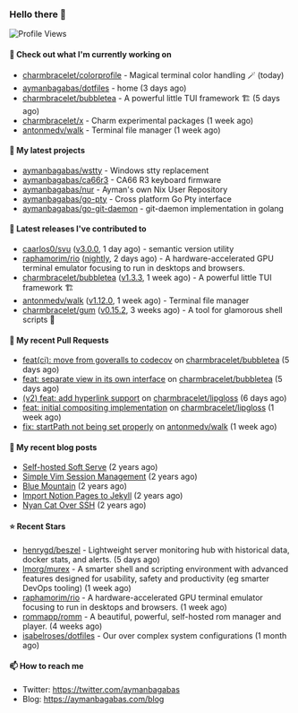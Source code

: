 ### Hello there 👋

![Profile Views](https://komarev.com/ghpvc/?username=aymanbagabas&label=PROFILE+VIEWS)

#### 👷 Check out what I'm currently working on

- [charmbracelet/colorprofile](https://github.com/charmbracelet/colorprofile) - Magical terminal color handling 🪄 (today)
- [aymanbagabas/dotfiles](https://github.com/aymanbagabas/dotfiles) - home (3 days ago)
- [charmbracelet/bubbletea](https://github.com/charmbracelet/bubbletea) - A powerful little TUI framework 🏗 (5 days ago)
- [charmbracelet/x](https://github.com/charmbracelet/x) - Charm experimental packages (1 week ago)
- [antonmedv/walk](https://github.com/antonmedv/walk) - Terminal file manager (1 week ago)

#### 🌱 My latest projects

- [aymanbagabas/wstty](https://github.com/aymanbagabas/wstty) - Windows stty replacement
- [aymanbagabas/ca66r3](https://github.com/aymanbagabas/ca66r3) - CA66 R3 keyboard firmware
- [aymanbagabas/nur](https://github.com/aymanbagabas/nur) - Ayman&#39;s own Nix User Repository
- [aymanbagabas/go-pty](https://github.com/aymanbagabas/go-pty) - Cross platform Go Pty interface
- [aymanbagabas/go-git-daemon](https://github.com/aymanbagabas/go-git-daemon) - git-daemon implementation in golang

#### 🔭 Latest releases I've contributed to

- [caarlos0/svu](https://github.com/caarlos0/svu) ([v3.0.0](https://github.com/caarlos0/svu/releases/tag/v3.0.0), 1 day ago) - semantic version utility
- [raphamorim/rio](https://github.com/raphamorim/rio) ([nightly](https://github.com/raphamorim/rio/releases/tag/nightly), 2 days ago) - A hardware-accelerated GPU terminal emulator focusing to run in desktops and browsers.
- [charmbracelet/bubbletea](https://github.com/charmbracelet/bubbletea) ([v1.3.3](https://github.com/charmbracelet/bubbletea/releases/tag/v1.3.3), 1 week ago) - A powerful little TUI framework 🏗
- [antonmedv/walk](https://github.com/antonmedv/walk) ([v1.12.0](https://github.com/antonmedv/walk/releases/tag/v1.12.0), 1 week ago) - Terminal file manager
- [charmbracelet/gum](https://github.com/charmbracelet/gum) ([v0.15.2](https://github.com/charmbracelet/gum/releases/tag/v0.15.2), 3 weeks ago) - A tool for glamorous shell scripts 🎀

#### 🔨 My recent Pull Requests

- [feat(ci): move from goveralls to codecov](https://github.com/charmbracelet/bubbletea/pull/1332) on [charmbracelet/bubbletea](https://github.com/charmbracelet/bubbletea) (5 days ago)
- [feat: separate view in its own interface](https://github.com/charmbracelet/bubbletea/pull/1331) on [charmbracelet/bubbletea](https://github.com/charmbracelet/bubbletea) (5 days ago)
- [(v2) feat: add hyperlink support](https://github.com/charmbracelet/lipgloss/pull/473) on [charmbracelet/lipgloss](https://github.com/charmbracelet/lipgloss) (6 days ago)
- [feat: initial compositing implementation](https://github.com/charmbracelet/lipgloss/pull/471) on [charmbracelet/lipgloss](https://github.com/charmbracelet/lipgloss) (1 week ago)
- [fix: startPath not being set properly](https://github.com/antonmedv/walk/pull/163) on [antonmedv/walk](https://github.com/antonmedv/walk) (1 week ago)

#### 📜 My recent blog posts

- [Self-hosted Soft Serve](https://aymanbagabas.com/blog/2023/04/28/self-hosted-soft-serve.html) (2 years ago)
- [Simple Vim Session Management](https://aymanbagabas.com/blog/2023/04/13/simple-vim-session-management.html) (2 years ago)
- [Blue Mountain](https://aymanbagabas.com/blog/2022/06/02/blue-mountain.html) (2 years ago)
- [Import Notion Pages to Jekyll](https://aymanbagabas.com/blog/2022/03/29/import-notion-pages-to-jekyll.html) (2 years ago)
- [Nyan Cat Over SSH](https://aymanbagabas.com/blog/2022/03/25/nyan-cat-over-ssh.html) (2 years ago)

#### ⭐ Recent Stars

- [henrygd/beszel](https://github.com/henrygd/beszel) - Lightweight server monitoring hub with historical data, docker stats, and alerts. (5 days ago)
- [lmorg/murex](https://github.com/lmorg/murex) - A smarter shell and scripting environment with advanced features designed for usability, safety and productivity (eg smarter DevOps tooling) (1 week ago)
- [raphamorim/rio](https://github.com/raphamorim/rio) - A hardware-accelerated GPU terminal emulator focusing to run in desktops and browsers. (1 week ago)
- [rommapp/romm](https://github.com/rommapp/romm) - A beautiful, powerful, self-hosted rom manager and player. (4 weeks ago)
- [isabelroses/dotfiles](https://github.com/isabelroses/dotfiles) - Our over complex system configurations  (1 month ago)

#### 📫 How to reach me

- Twitter: https://twitter.com/aymanbagabas
- Blog: https://aymanbagabas.com/blog
